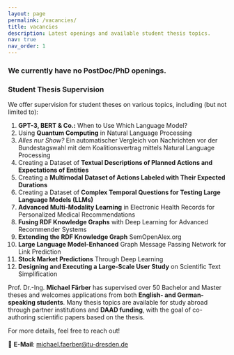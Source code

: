 ```yaml
---
layout: page
permalink: /vacancies/
title: vacancies
description: Latest openings and available student thesis topics.
nav: true
nav_order: 1
---
```


### **We currently have no PostDoc/PhD openings.**  

### **Student Thesis Supervision**  
We offer supervision for student theses on various topics, including (but not limited to):  

1. **GPT-3, BERT & Co.:** When to Use Which Language Model?  
2. Using **Quantum Computing** in Natural Language Processing  
3. *Alles nur Show?* Ein automatischer Vergleich von Nachrichten vor der Bundestagswahl mit dem Koalitionsvertrag mittels Natural Language Processing  
4. Creating a Dataset of **Textual Descriptions of Planned Actions and Expectations of Entities**  
5. Creating a **Multimodal Dataset of Actions Labeled with Their Expected Durations**  
6. Creating a Dataset of **Complex Temporal Questions for Testing Large Language Models (LLMs)**  
7. **Advanced Multi-Modality Learning** in Electronic Health Records for Personalized Medical Recommendations  
8. **Fusing RDF Knowledge Graphs** with Deep Learning for Advanced Recommender Systems  
9. **Extending the RDF Knowledge Graph** SemOpenAlex.org  
10. **Large Language Model-Enhanced** Graph Message Passing Network for Link Prediction  
11. **Stock Market Predictions** Through Deep Learning  
12. **Designing and Executing a Large-Scale User Study** on Scientific Text Simplification  

Prof. Dr.-Ing. **Michael Färber** has supervised over 50 Bachelor and Master theses and welcomes applications from both **English- and German-speaking students**. Many thesis topics are available for study abroad through partner institutions and **DAAD funding**, with the goal of co-authoring scientific papers based on the thesis.  

For more details, feel free to reach out!  

📧 **E-Mail**: [michael.faerber@tu-dresden.de](mailto:michael.faerber@tu-dresden.de)  
